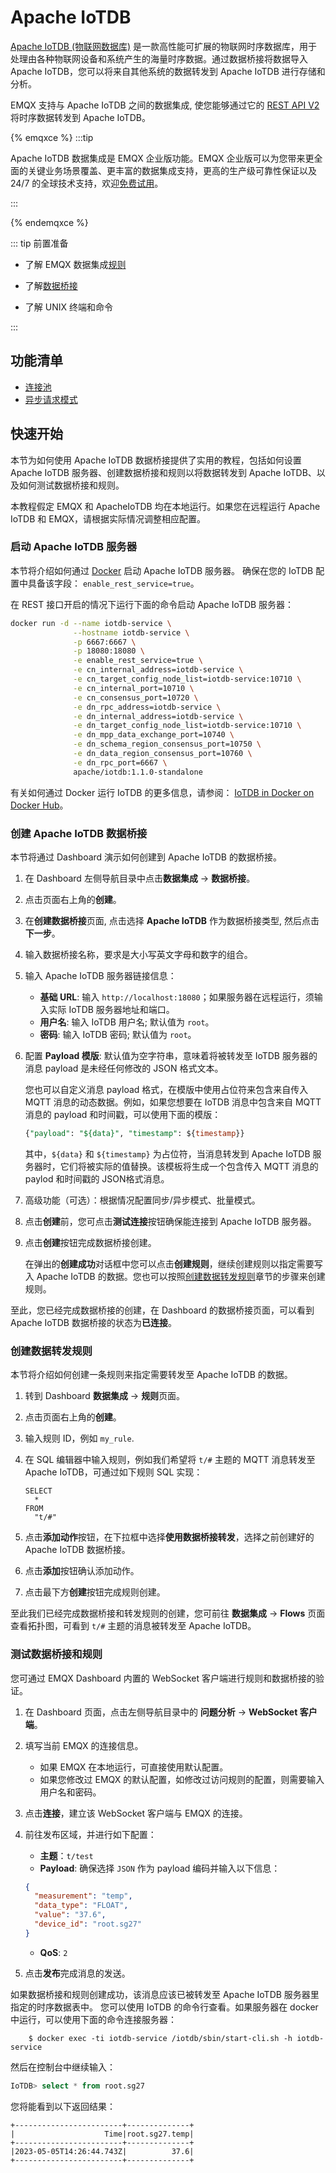 # Apache IoTDB

[Apache IoTDB (物联网数据库)](https://iotdb.apache.org/zh/) 是一款高性能可扩展的物联网时序数据库，用于处理由各种物联网设备和系统产生的海量时序数据。通过数据桥接将数据导入 Apache IoTDB，您可以将来自其他系统的数据转发到 Apache IoTDB 进行存储和分析。

EMQX 支持与 Apache IoTDB 之间的数据集成, 使您能够通过它的 [REST API V2](https://iotdb.apache.org/zh/UserGuide/Master/API/RestServiceV2.html) 将时序数据转发到 Apache IoTDB。

{% emqxce %}
:::tip 

Apache IoTDB 数据集成是 EMQX 企业版功能。EMQX 企业版可以为您带来更全面的关键业务场景覆盖、更丰富的数据集成支持，更高的生产级可靠性保证以及 24/7 的全球技术支持，欢迎[免费试用](https://www.emqx.com/zh/try?product=enterprise)。

::: 

{% endemqxce %}

::: tip 前置准备

- 了解 EMQX 数据集成[规则](./rules.md)

- 了解[数据桥接](./data-bridges.md)

- 了解 UNIX 终端和命令

:::

## 功能清单

- [连接池](./data-bridges.md#连接池)
- [异步请求模式](./data-bridges.md#异步请求模式)
  <!-- - [Batch mode](./data-bridges.md) -->
  <!-- - [Buffer mode](./data-bridges.md) -->

## 快速开始

本节为如何使用 Apache IoTDB 数据桥接提供了实用的教程，包括如何设置 Apache IoTDB 服务器、创建数据桥接和规则以将数据转发到 Apache IoTDB、以及如何测试数据桥接和规则。

本教程假定 EMQX 和 ApacheIoTDB 均在本地运行。如果您在远程运行 Apache IoTDB 和 EMQX，请根据实际情况调整相应配置。

### 启动 Apache IoTDB 服务器

本节将介绍如何通过 [Docker](https://www.docker.com/) 启动 Apache IoTDB 服务器。 确保在您的 IoTDB 配置中具备该字段： `enable_rest_service=true`。

在 REST 接口开启的情况下运行下面的命令启动 Apache IoTDB 服务器：

```bash
docker run -d --name iotdb-service \
              --hostname iotdb-service \
              -p 6667:6667 \
              -p 18080:18080 \
              -e enable_rest_service=true \
              -e cn_internal_address=iotdb-service \
              -e cn_target_config_node_list=iotdb-service:10710 \
              -e cn_internal_port=10710 \
              -e cn_consensus_port=10720 \
              -e dn_rpc_address=iotdb-service \
              -e dn_internal_address=iotdb-service \
              -e dn_target_config_node_list=iotdb-service:10710 \
              -e dn_mpp_data_exchange_port=10740 \
              -e dn_schema_region_consensus_port=10750 \
              -e dn_data_region_consensus_port=10760 \
              -e dn_rpc_port=6667 \
              apache/iotdb:1.1.0-standalone
```

有关如何通过 Docker 运行 IoTDB 的更多信息，请参阅： [IoTDB in Docker on Docker Hub](https://hub.docker.com/r/apache/iotdb)。

### 创建 Apache IoTDB 数据桥接

本节将通过 Dashboard 演示如何创建到 Apache IoTDB 的数据桥接。

1. 在 Dashboard 左侧导航目录中点击**数据集成** -> **数据桥接**。

2. 点击页面右上角的**创建**。

3. 在**创建数据桥接**页面, 点击选择 **Apache IoTDB** 作为数据桥接类型, 然后点击 **下一步**。

4. 输入数据桥接名称，要求是大小写英文字母和数字的组合。

5. 输入 Apache IoTDB 服务器链接信息：

   * **基础 URL**: 输入 `http://localhost:18080`；如果服务器在远程运行，须输入实际 IoTDB 服务器地址和端口。
   * **用户名**: 输入 IoTDB 用户名; 默认值为 `root`。
   * **密码**: 输入 IoTDB 密码; 默认值为 `root`。

6. 配置 **Payload 模版**: 默认值为空字符串，意味着将被转发至 IoTDB 服务器的消息 payload 是未经任何修改的 JSON 格式文本。

   您也可以自定义消息 payload 格式，在模版中使用占位符来包含来自传入 MQTT 消息的动态数据。例如，如果您想要在 IoTDB 消息中包含来自 MQTT 消息的 payload 和时间戳，可以使用下面的模版：

   ```sql
   {"payload": "${data}", "timestamp": ${timestamp}}
   ```

   其中，`${data}` 和 `${timestamp}` 为占位符，当消息转发到 Apache IoTDB 服务器时，它们将被实际的值替换。该模板将生成一个包含传入 MQTT 消息的 paylod 和时间戳的 JSON格式消息。

7. 高级功能（可选）：根据情况配置同步/异步模式、批量模式。

8. 点击**创建**前，您可点击**测试连接**按钮确保能连接到 Apache IoTDB 服务器。

9. 点击**创建**按钮完成数据桥接创建。

   在弹出的**创建成功**对话框中您可以点击**创建规则**，继续创建规则以指定需要写入 Apache IoTDB 的数据。您也可以按照[创建数据转发规则](#创建数据转发规则)章节的步骤来创建规则。

至此，您已经完成数据桥接的创建，在 Dashboard 的数据桥接页面，可以看到 Apache IoTDB 数据桥接的状态为**已连接**。

### 创建数据转发规则

本节将介绍如何创建一条规则来指定需要转发至 Apache IoTDB 的数据。

1. 转到 Dashboard **数据集成** -> **规则**页面。

2. 点击页面右上角的**创建**。

3. 输入规则 ID，例如 `my_rule`.

4. 在 SQL 编辑器中输入规则，例如我们希望将 `t/#` 主题的 MQTT 消息转发至 Apache IoTDB，可通过如下规则 SQL 实现：

   ```
   SELECT
     *
   FROM
     "t/#"
   
   ```

5. 点击**添加动作**按钮，在下拉框中选择**使用数据桥接转发**，选择之前创建好的 Apache IoTDB 数据桥接。

6. 点击**添加**按钮确认添加动作。

7. 点击最下方**创建**按钮完成规则创建。

至此我们已经完成数据桥接和转发规则的创建，您可前往 **数据集成** -> **Flows** 页面查看拓扑图，可看到 `t/#` 主题的消息被转发至 Apache IoTDB。

### 测试数据桥接和规则

您可通过 EMQX Dashboard 内置的 WebSocket 客户端进行规则和数据桥接的验证。

1. 在 Dashboard 页面，点击左侧导航目录中的 **问题分析** -> **WebSocket 客户端**。

2. 填写当前 EMQX 的连接信息。 

   - 如果 EMQX 在本地运行，可直接使用默认配置。
   - 如果您修改过 EMQX 的默认配置，如修改过访问规则的配置，则需要输入用户名和密码。

3. 点击**连接**，建立该 WebSocket 客户端与 EMQX 的连接。

4. 前往发布区域，并进行如下配置：

   * **主题**：`t/test`
   * **Payload**: 确保选择 `JSON` 作为 payload 编码并输入以下信息：

   ```json
   {
     "measurement": "temp",
     "data_type": "FLOAT",
     "value": "37.6",
     "device_id": "root.sg27"
   }
   ```

   * **QoS**: `2`

5. 点击**发布**完成消息的发送。

如果数据桥接和规则创建成功，该消息应该已被转发至 Apache IoTDB 服务器里指定的时序数据表中。 您可以使用 IoTDB 的命令行查看。如果服务器在 docker 中运行，可以使用下面的命令连接服务器：

```shell
    $ docker exec -ti iotdb-service /iotdb/sbin/start-cli.sh -h iotdb-service
```

然后在控制台中继续输入：

```sql
IoTDB> select * from root.sg27
```

您将能看到以下返回结果：

```
+------------------------+--------------+
|                    Time|root.sg27.temp|
+------------------------+--------------+
|2023-05-05T14:26:44.743Z|          37.6|
+------------------------+--------------+
```